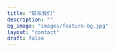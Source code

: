 ```yaml
---
title: "联系我们"
description: ""
bg_image: "images/feature-bg.jpg"
layout: "contact"
draft: false
---
```

